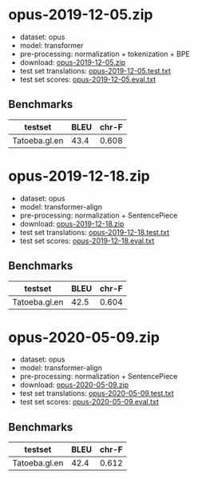# opus-2019-12-05.zip

* dataset: opus
* model: transformer
* pre-processing: normalization + tokenization + BPE
* download: [opus-2019-12-05.zip](https://object.pouta.csc.fi/OPUS-MT-models/gl-en/opus-2019-12-05.zip)
* test set translations: [opus-2019-12-05.test.txt](https://object.pouta.csc.fi/OPUS-MT-models/gl-en/opus-2019-12-05.test.txt)
* test set scores: [opus-2019-12-05.eval.txt](https://object.pouta.csc.fi/OPUS-MT-models/gl-en/opus-2019-12-05.eval.txt)

## Benchmarks

| testset               | BLEU  | chr-F |
|-----------------------|-------|-------|
| Tatoeba.gl.en 	| 43.4 	| 0.608 |

# opus-2019-12-18.zip

* dataset: opus
* model: transformer-align
* pre-processing: normalization + SentencePiece
* download: [opus-2019-12-18.zip](https://object.pouta.csc.fi/OPUS-MT-models/gl-en/opus-2019-12-18.zip)
* test set translations: [opus-2019-12-18.test.txt](https://object.pouta.csc.fi/OPUS-MT-models/gl-en/opus-2019-12-18.test.txt)
* test set scores: [opus-2019-12-18.eval.txt](https://object.pouta.csc.fi/OPUS-MT-models/gl-en/opus-2019-12-18.eval.txt)

## Benchmarks

| testset               | BLEU  | chr-F |
|-----------------------|-------|-------|
| Tatoeba.gl.en 	| 42.5 	| 0.604 |

# opus-2020-05-09.zip

* dataset: opus
* model: transformer-align
* pre-processing: normalization + SentencePiece
* download: [opus-2020-05-09.zip](https://object.pouta.csc.fi/OPUS-MT-models/gl-en/opus-2020-05-09.zip)
* test set translations: [opus-2020-05-09.test.txt](https://object.pouta.csc.fi/OPUS-MT-models/gl-en/opus-2020-05-09.test.txt)
* test set scores: [opus-2020-05-09.eval.txt](https://object.pouta.csc.fi/OPUS-MT-models/gl-en/opus-2020-05-09.eval.txt)

## Benchmarks

| testset               | BLEU  | chr-F |
|-----------------------|-------|-------|
| Tatoeba.gl.en 	| 42.4 	| 0.612 |

